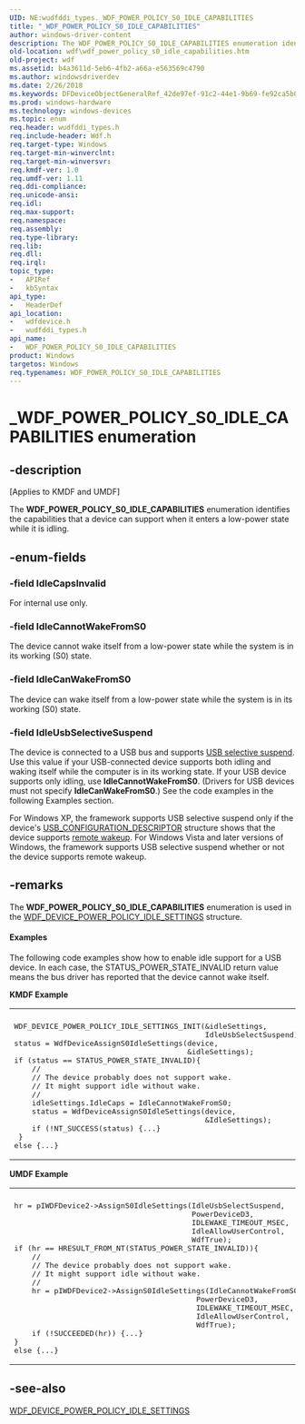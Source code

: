```yaml
---
UID: NE:wudfddi_types._WDF_POWER_POLICY_S0_IDLE_CAPABILITIES
title: "_WDF_POWER_POLICY_S0_IDLE_CAPABILITIES"
author: windows-driver-content
description: The WDF_POWER_POLICY_S0_IDLE_CAPABILITIES enumeration identifies the capabilities that a device can support when it enters a low-power state while it is idling.
old-location: wdf\wdf_power_policy_s0_idle_capabilities.htm
old-project: wdf
ms.assetid: b4a3611d-5eb6-4fb2-a66a-e563569c4790
ms.author: windowsdriverdev
ms.date: 2/26/2018
ms.keywords: DFDeviceObjectGeneralRef_42de97ef-91c2-44e1-9b69-fe92ca5b0edc.xml, IdleCanWakeFromS0, IdleCannotWakeFromS0, IdleCapsInvalid, IdleUsbSelectiveSuspend, WDF_POWER_POLICY_S0_IDLE_CAPABILITIES, WDF_POWER_POLICY_S0_IDLE_CAPABILITIES enumeration, _WDF_POWER_POLICY_S0_IDLE_CAPABILITIES, kmdf.wdf_power_policy_s0_idle_capabilities, wdf.wdf_power_policy_s0_idle_capabilities, wdfdevice/IdleCanWakeFromS0, wdfdevice/IdleCannotWakeFromS0, wdfdevice/IdleCapsInvalid, wdfdevice/IdleUsbSelectiveSuspend, wdfdevice/WDF_POWER_POLICY_S0_IDLE_CAPABILITIES, wudfddi_types/IdleCanWakeFromS0, wudfddi_types/IdleCannotWakeFromS0, wudfddi_types/IdleCapsInvalid, wudfddi_types/IdleUsbSelectiveSuspend, wudfddi_types/WDF_POWER_POLICY_S0_IDLE_CAPABILITIES
ms.prod: windows-hardware
ms.technology: windows-devices
ms.topic: enum
req.header: wudfddi_types.h
req.include-header: Wdf.h
req.target-type: Windows
req.target-min-winverclnt: 
req.target-min-winversvr: 
req.kmdf-ver: 1.0
req.umdf-ver: 1.11
req.ddi-compliance: 
req.unicode-ansi: 
req.idl: 
req.max-support: 
req.namespace: 
req.assembly: 
req.type-library: 
req.lib: 
req.dll: 
req.irql: 
topic_type:
-	APIRef
-	kbSyntax
api_type:
-	HeaderDef
api_location:
-	wdfdevice.h
-	wudfddi_types.h
api_name:
-	WDF_POWER_POLICY_S0_IDLE_CAPABILITIES
product: Windows
targetos: Windows
req.typenames: WDF_POWER_POLICY_S0_IDLE_CAPABILITIES
---
```


# _WDF_POWER_POLICY_S0_IDLE_CAPABILITIES enumeration


## -description


<p class="CCE_Message">[Applies to KMDF and UMDF]

The <b>WDF_POWER_POLICY_S0_IDLE_CAPABILITIES</b> enumeration identifies the capabilities that a device can support when it enters a low-power state while it is idling.


## -enum-fields




### -field IdleCapsInvalid

For internal use only.


### -field IdleCannotWakeFromS0

The device cannot wake itself from a low-power state while the system is in its working (S0) state.


### -field IdleCanWakeFromS0

The device can wake itself from a low-power state while the system is in its working (S0) state.


### -field IdleUsbSelectiveSuspend

The device is connected to a USB bus and supports <a href="https://msdn.microsoft.com/library/windows/hardware/ff540144">USB selective suspend</a>. Use this value if your USB-connected device supports both idling and waking itself while the computer is in its working state. If your USB device supports only idling, use <b>IdleCannotWakeFromS0</b>. (Drivers for USB devices must not specify <b>IdleCanWakeFromS0</b>.) See the code examples in the following Examples section.

For Windows XP, the framework supports USB selective suspend only if the device's <a href="https://msdn.microsoft.com/library/windows/hardware/ff539241">USB_CONFIGURATION_DESCRIPTOR</a> structure shows that the device supports <a href="https://msdn.microsoft.com/b32375a9-0f34-474e-b3b9-7216b3d6665d">remote wakeup</a>. For Windows Vista and later versions of Windows, the framework supports USB selective suspend whether or not the device supports remote wakeup.


## -remarks



The <b>WDF_POWER_POLICY_S0_IDLE_CAPABILITIES</b> enumeration is used in the <a href="https://msdn.microsoft.com/library/windows/hardware/ff551270">WDF_DEVICE_POWER_POLICY_IDLE_SETTINGS</a> structure. 


#### Examples

The following code examples show how to enable idle support for a USB device. In each case, the STATUS_POWER_STATE_INVALID return value means the bus driver has reported that the device cannot wake itself.

<b>KMDF Example</b>

<div class="code"><span codelanguage=""><table>
<tr>
<th></th>
</tr>
<tr>
<td>
<pre>WDF_DEVICE_POWER_POLICY_IDLE_SETTINGS_INIT(&amp;idleSettings,
                                           IdleUsbSelectSuspend);
status = WdfDeviceAssignS0IdleSettings(device,
                                       &amp;idleSettings);
if (status == STATUS_POWER_STATE_INVALID){
    //
    // The device probably does not support wake. 
    // It might support idle without wake.
    //
    idleSettings.IdleCaps = IdleCannotWakeFromS0;
    status = WdfDeviceAssignS0IdleSettings(device,
                                           &amp;IdleSettings);
    if (!NT_SUCCESS(status) {...}
 }
else {...}</pre>
</td>
</tr>
</table></span></div>
<b>UMDF Example</b>

<div class="code"><span codelanguage=""><table>
<tr>
<th></th>
</tr>
<tr>
<td>
<pre>hr = pIWDFDevice2-&gt;AssignS0IdleSettings(IdleUsbSelectSuspend,
                                        PowerDeviceD3,
                                        IDLEWAKE_TIMEOUT_MSEC,
                                        IdleAllowUserControl,
                                        WdfTrue);
if (hr == HRESULT_FROM_NT(STATUS_POWER_STATE_INVALID)){
    //
    // The device probably does not support wake. 
    // It might support idle without wake.
    //
    hr = pIWDFDevice2-&gt;AssignS0IdleSettings(IdleCannotWakeFromS0,
                                         PowerDeviceD3,
                                         IDLEWAKE_TIMEOUT_MSEC,
                                         IdleAllowUserControl,
                                         WdfTrue);
    if (!SUCCEEDED(hr)) {...}
}
else {...}</pre>
</td>
</tr>
</table></span></div>



## -see-also




<a href="https://msdn.microsoft.com/library/windows/hardware/ff551270">WDF_DEVICE_POWER_POLICY_IDLE_SETTINGS</a>
 

 

